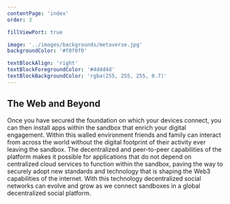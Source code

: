 ```yaml
---
contentPage: 'index'
order: 3

fillViewPort: true

image: '../images/backgrounds/metaverse.jpg'
backgroundColor: '#f0f0f0'

textBlockAlign: 'right'
textBlockForegroundColor: '#4d4d4d'
textBlockBackgroundColor: 'rgba(255, 255, 255, 0.7)'
---
```


## The Web and Beyond

Once you have secured the foundation on which your devices connect, you can then install apps within the sandbox that enrich your digital engagement. Within this walled environment friends and family can interact from across the world without the digital footprint of their activity ever leaving the sandbox. The decentralized and peer-to-peer capabilities of the platform makes it possible for applications that do not depend on centralized cloud services to function within the sandbox, paving the way to securely adopt new standards and technology that is shaping the Web3 capabilities of the internet. With this technology decentralized social networks can evolve and grow as we connect sandboxes in a global decentralized social platform.
